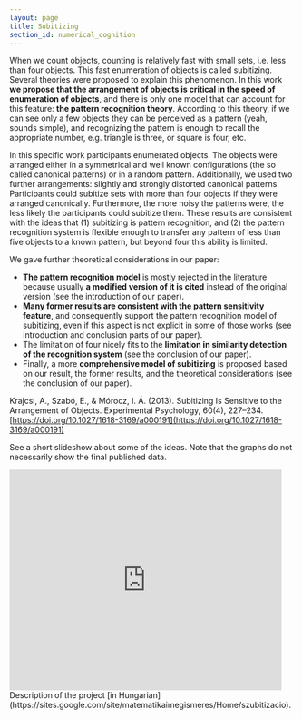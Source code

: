 ```yaml
---
layout: page
title: Subitizing
section_id: numerical_cognition
---
```


When we count objects, counting is relatively fast with small sets, i.e. less than four objects. This fast enumeration of objects is called subitizing. Several theories were proposed to explain this phenomenon. In this work **we propose that the arrangement of objects is critical in the speed of enumeration of objects**, and there is only one model that can account for this feature: **the pattern recognition theory**. According to this theory, if we can see only a few objects they can be perceived as a pattern (yeah, sounds simple), and recognizing the pattern is enough to recall the appropriate number, e.g. triangle is three, or square is four, etc.

In this specific work participants enumerated objects. The objects were arranged either in a symmetrical and well known configurations (the so called canonical patterns) or in a random pattern. Additionally, we used two further arrangements: slightly and strongly distorted canonical patterns. Participants could subitize sets with more than four objects if they were arranged canonically. Furthermore, the more noisy the patterns were, the less likely the participants could subitize them. These results are consistent with the ideas that (1) subitizing is pattern recognition, and (2) the pattern recognition system is flexible enough to transfer any pattern of less than five objects to a known pattern, but beyond four this ability is limited.

We gave further theoretical considerations in our paper:
* **The pattern recognition model** is mostly rejected in the literature because usually **a modified version of it is cited** instead of the original version (see the introduction of our paper).
* **Many former results are consistent with the pattern sensitivity feature**, and consequently support the pattern recognition model of subitizing, even if this aspect is not explicit in some of those works (see introduction and conclusion parts of our paper).
* The limitation of four nicely fits to the **limitation in similarity detection of the recognition system** (see the conclusion of our paper).
* Finally, a more **comprehensive model of subitizing** is proposed based on our result, the former results, and the theoretical considerations (see the conclusion of our paper).

<i class='fa fa-file-text'></i>  Krajcsi, A., Szabó, E., & Mórocz, I. Á. (2013). Subitizing Is Sensitive to the Arrangement of Objects. Experimental Psychology, 60(4), 227–234. [https://doi.org/10.1027/1618-3169/a000191](https://doi.org/10.1027/1618-3169/a000191)

See a short slideshow about some of the ideas. Note that the graphs do not necessarily show the final published data.
<iframe src="https://docs.google.com/presentation/d/e/2PACX-1vTneer7fjcrxHpiEvZ7oUKkipFEEryQecoT8kIYBaUtr14SfFJYhzuTeAqKrKGGIVc_94VQNNoNfvbd/embed?start=false&loop=false&delayms=3000" frameborder="0" width="480" height="389" allowfullscreen="true" mozallowfullscreen="true" webkitallowfullscreen="true"></iframe>

<br>
Description of the project [in Hungarian](https://sites.google.com/site/matematikaimegismeres/Home/szubitizacio).
